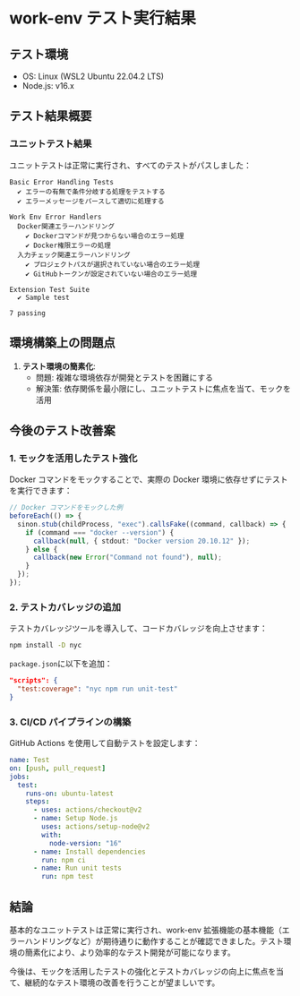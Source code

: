 # work-env テスト実行結果

## テスト環境

- OS: Linux (WSL2 Ubuntu 22.04.2 LTS)
- Node.js: v16.x

## テスト結果概要

### ユニットテスト結果

ユニットテストは正常に実行され、すべてのテストがパスしました：

```
Basic Error Handling Tests
  ✔ エラーの有無で条件分岐する処理をテストする
  ✔ エラーメッセージをパースして適切に処理する

Work Env Error Handlers
  Docker関連エラーハンドリング
    ✔ Dockerコマンドが見つからない場合のエラー処理
    ✔ Docker権限エラーの処理
  入力チェック関連エラーハンドリング
    ✔ プロジェクトパスが選択されていない場合のエラー処理
    ✔ GitHubトークンが設定されていない場合のエラー処理

Extension Test Suite
  ✔ Sample test

7 passing
```

## 環境構築上の問題点

1. **テスト環境の簡素化**:
   - 問題: 複雑な環境依存が開発とテストを困難にする
   - 解決策: 依存関係を最小限にし、ユニットテストに焦点を当て、モックを活用

## 今後のテスト改善案

### 1. モックを活用したテスト強化

Docker コマンドをモックすることで、実際の Docker 環境に依存せずにテストを実行できます：

```typescript
// Docker コマンドをモックした例
beforeEach(() => {
  sinon.stub(childProcess, "exec").callsFake((command, callback) => {
    if (command === "docker --version") {
      callback(null, { stdout: "Docker version 20.10.12" });
    } else {
      callback(new Error("Command not found"), null);
    }
  });
});
```

### 2. テストカバレッジの追加

テストカバレッジツールを導入して、コードカバレッジを向上させます：

```bash
npm install -D nyc
```

`package.json`に以下を追加：

```json
"scripts": {
  "test:coverage": "nyc npm run unit-test"
}
```

### 3. CI/CD パイプラインの構築

GitHub Actions を使用して自動テストを設定します：

```yaml
name: Test
on: [push, pull_request]
jobs:
  test:
    runs-on: ubuntu-latest
    steps:
      - uses: actions/checkout@v2
      - name: Setup Node.js
        uses: actions/setup-node@v2
        with:
          node-version: "16"
      - name: Install dependencies
        run: npm ci
      - name: Run unit tests
        run: npm test
```

## 結論

基本的なユニットテストは正常に実行され、work-env 拡張機能の基本機能（エラーハンドリングなど）が期待通りに動作することが確認できました。テスト環境の簡素化により、より効率的なテスト開発が可能になります。

今後は、モックを活用したテストの強化とテストカバレッジの向上に焦点を当て、継続的なテスト環境の改善を行うことが望ましいです。

